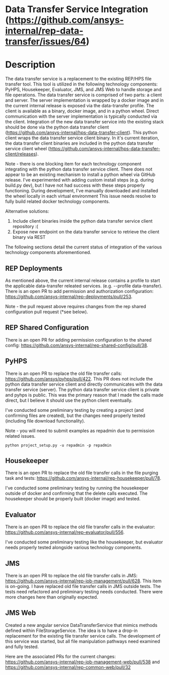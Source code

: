 # Data Transfer Service Integration (https://github.com/ansys-internal/rep-data-transfer/issues/64)

# Description
The data transfer service is a replacement to the existing REP/HPS file transfer tool. This tool is utilized in the following technology components: PyHPS, Housekeeper, Evaluator, JMS, and JMS Web to handle storage and file operations. The data transfer service is comprised of two parts: a client and server. The server implementation is wrapped by a docker image and in the current internal release is exposed via the data-transfer profile. The client is available as a binary, docker image, and in a python wheel. Direct communication with the server implementation is typically conducted via the client. Integration of the new data transfer service into the existing stack should be done via the python data transfer client (https://github.com/ansys-internal/hps-data-transfer-client). This python client wraps the data transfer service client binary. In it's current iteration, the data transfer client binaries are included in the python data transfer service client wheel (https://github.com/ansys-internal/hps-data-transfer-client/releases). 

Note - there is one blocking item for each technology component integrating with the python data transfer service client. There does not appear to be an existing mechanism to install a python wheel via GitHub release. I've experimented with adding custom install steps (e.g. during build.py dev), but I have not had success with these steps properly functioning. During development, I've manually downloaded and installed the wheel locally in each virtual environment This issue needs resolve to fully build related docker technology components.

Alternative solutions:
1. Include client binaries inside the python data transfer service client repository :(
2. Expose new endpoint on the data transfer service to retrieve the client binary via REST

The following sections detail the current status of integration of the various technology components aforementioned.

## REP Deployments
As mentioned above, the current internal release contains a profile to start the applicable data-transfer releated services. (e.g. --profile data-transfer). There is an open PR to add permission and authorization configuration: https://github.com/ansys-internal/rep-deployments/pull/253.

Note - the pull request above requires changes from the rep shared configuration pull request (*see below).

## REP Shared Configuration
There is an open PR for adding permission configuration to the shared config: https://github.com/ansys-internal/rep-shared-config/pull/38. 

## PyHPS
There is an open PR to replace the old file transfer calls: https://github.com/ansys/pyhps/pull/422. This PR does not include the python data transfer service client and directly communicates with the data transfer service (server). The python data transfer service client is private and pyhps is public. This was the primary reason that I made the calls made direct, but I believe it should use the python client eventually.

I've conducted some preliminary testing by creating a project (and confirming files are created), but the changes need properly tested (including file download functionality).

Note - you will need to submit examples as repadmin due to permission related issues.

```
python project_setup.py -u repadmin -p repadmin
```

## Housekeeper
There is an open PR to replace the old file transfer calls in the file purging task and tests: https://github.com/ansys-internal/rep-housekeeper/pull/78.

I've conducted some preliminary testing by running the housekeeper outside of docker and confirming that the delete calls executed. The housekeeper should be properly built (docker image) and tested.

## Evaluator
There is an open PR to replace the old file transfer calls in the evaluator: https://github.com/ansys-internal/rep-evaluator/pull/556.

I've conducted some preliminary testing like the housekeeper, but evaluator needs properly tested alongside various technology components.

## JMS
There is an open PR to replace the old file transfer calls in JMS: https://github.com/ansys-internal/rep-job-management/pull/628. This item is on-going. I have replaced old file transfer calls in JMS outside tests. The tests need refactored and preliminary testing needs conducted. There were more changes here than originally expected.

## JMS Web
Created a new angular service DataTransferService that mimics methods defined within FileStorageService.
The idea is to have a drop-in replacement for the existing file transfer service calls. The development of this service was started, but all file manipulation pathways need examined and fully tested.

Here are the associated PRs for the current changes: https://github.com/ansys-internal/rep-job-management-web/pull/538 and https://github.com/ansys-internal/rep-common-web/pull/32